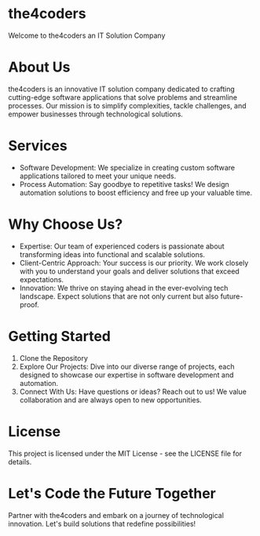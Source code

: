 # the4coders

Welcome to the4coders an IT Solution Company

# About Us

the4coders is an innovative IT solution company dedicated to crafting cutting-edge software applications that solve problems and streamline processes. Our mission is to simplify complexities, tackle challenges, and empower businesses through technological solutions.

# Services

- Software Development: We specialize in creating custom software applications tailored to meet your unique needs.
- Process Automation: Say goodbye to repetitive tasks! We design automation solutions to boost efficiency and free up your valuable time.

# Why Choose Us?

- Expertise: Our team of experienced coders is passionate about transforming ideas into functional and scalable solutions.
- Client-Centric Approach: Your success is our priority. We work closely with you to understand your goals and deliver solutions that exceed expectations.
- Innovation: We thrive on staying ahead in the ever-evolving tech landscape. Expect solutions that are not only current but also future-proof.

# Getting Started

1. Clone the Repository
2. Explore Our Projects: Dive into our diverse range of projects, each designed to showcase our expertise in software development and automation.
3. Connect With Us: Have questions or ideas? Reach out to us! We value collaboration and are always open to new opportunities.

# License 
This project is licensed under the MIT License - see the LICENSE file for details.

# Let's Code the Future Together
Partner with the4coders and embark on a journey of technological innovation. Let's build solutions that redefine possibilities!
